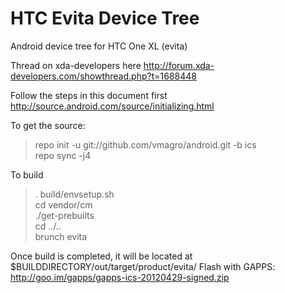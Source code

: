 HTC Evita Device Tree
========================

Android device tree for HTC One XL (evita)

Thread on xda-developers here http://forum.xda-developers.com/showthread.php?t=1688448

Follow the steps in this document first
http://source.android.com/source/initializing.html

To get the source:

> repo init -u git://github.com/vmagro/android.git -b ics<br>
> repo sync -j4<br>

To build

> . build/envsetup.sh<br>
> cd vendor/cm<br>
> ./get-prebuilts<br>
> cd ../..<br>
> brunch evita<br>

Once build is completed, it will be located at $BUILDDIRECTORY/out/target/product/evita/
Flash with GAPPS: http://goo.im/gapps/gapps-ics-20120429-signed.zip
